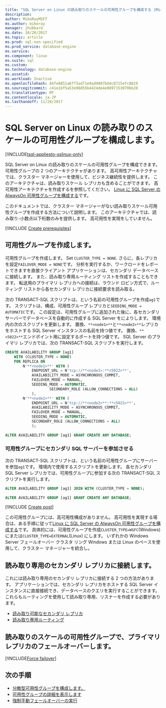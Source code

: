 ```yaml
---
title: "SQL Server on Linux の読み取りのスケールの可用性グループを構成する |Microsoft ドキュメント"
description: 
author: MikeRayMSFT
ms.author: mikeray
manager: jhubbard
ms.date: 10/20/2017
ms.topic: article
ms.prod: sql-non-specified
ms.prod_service: database-engine
ms.service: 
ms.component: linux
ms.suite: sql
ms.custom: 
ms.technology: database-engine
ms.assetid: 
ms.workload: Inactive
ms.openlocfilehash: 84fe8851a6ff3ad71e9ad9007bddc8715efc8829
ms.sourcegitcommit: c41e1bf5a53e96855b4424de4e0897153070bb28
ms.translationtype: MT
ms.contentlocale: ja-JP
ms.lasthandoff: 11/28/2017
---
```

# <a name="configure-a-read-scale-availability-group-for-sql-server-on-linux"></a>SQL Server on Linux の読み取りのスケールの可用性グループを構成します。

[!INCLUDE[tsql-appliesto-sslinux-only](../includes/tsql-appliesto-sslinux-only.md)]

SQL Server on Linux の読み取りのスケールの可用性グループを構成できます。 可用性グループの 2 つのアーキテクチャがあります。 高可用性アーキテクチャでは、クラスター マネージャーを使用して、ビジネス継続性を提供します。 このアーキテクチャは、読み取りスケール レプリカも含めることができます。 高可用性アーキテクチャを作成するを参照してください。 [Linux に SQL Server の AlwaysOn 可用性グループを構成する](sql-server-linux-availability-group-configure-ha.md)です。

このドキュメントでは、クラスター マネージャーがない読み取りスケール可用性グループを作成する方法について説明します。 このアーキテクチャでは、読み取り-小数点以下桁数のみを提供します。 高可用性を実現をしていません。

[!INCLUDE [Create prerequisites](../includes/ss-linux-cluster-availability-group-create-prereq.md)]

## <a name="create-the-availability-group"></a>可用性グループを作成します。

可用性グループを作成します。 Set `CLUSTER_TYPE = NONE`. さらに、各レプリカを設定`FAILOVER_MODE = NONE`です。 分析を実行するか、ワークロードをレポートできますを直接クライアント アプリケーションは、セカンダリ データベースに接続します。 また、読み取り専用ルーティング リストを作成することもできます。 転送用のプライマリ レプリカへの接続は、ラウンド ロビン方式で、ルーティング リストから各セカンダリ レプリカに接続要求を読み取る。

次の TRANSACT-SQL スクリプトは、という名前の可用性グループを作成`ag1`です。 スクリプトは、構成、可用性グループ レプリカと`SEEDING_MODE = AUTOMATIC`です。 この設定は、可用性グループに追加された後に、各セカンダリ サーバーでデータベースを自動的に作成する SQL Server をによりします。 環境内の次のスクリプトを更新します。 置換、`**<node1>**`と`**<node2>**`レプリカをホストする SQL Server インスタンスの名前を持つ値です。 置換、`**<5022>**`エンドポイント用に設定するポートを持つ値です。 SQL Server のプライマリ レプリカでは、次の TRANSACT-SQL スクリプトを実行します。

```SQL
CREATE AVAILABILITY GROUP [ag1]
    WITH (CLUSTER_TYPE = NONE)
    FOR REPLICA ON
        N'**<node1>**' WITH (
            ENDPOINT_URL = N'tcp://**<node1>:**<5022>**',
            AVAILABILITY_MODE = ASYNCHRONOUS_COMMIT,
            FAILOVER_MODE = MANUAL,
            SEEDING_MODE = AUTOMATIC,
                    SECONDARY_ROLE (ALLOW_CONNECTIONS = ALL)
            ),
        N'**<node2>**' WITH ( 
            ENDPOINT_URL = N'tcp://**<node2>**:**<5022>**', 
            AVAILABILITY_MODE = ASYNCHRONOUS_COMMIT,
            FAILOVER_MODE = MANUAL,
            SEEDING_MODE = AUTOMATIC,
            SECONDARY_ROLE (ALLOW_CONNECTIONS = ALL)
            );
        
ALTER AVAILABILITY GROUP [ag1] GRANT CREATE ANY DATABASE;
```

### <a name="join-secondary-sql-servers-to-the-availability-group"></a>可用性グループにセカンダリ SQL サーバーを参加させる

次の TRANSACT-SQL スクリプトは、という名前の可用性グループにサーバーを参加`ag1`です。 環境内で使用するスクリプトを更新します。 各セカンダリ SQL Server レプリカでは、可用性グループに参加する次の TRANSACT-SQL スクリプトを実行します。

```SQL
ALTER AVAILABILITY GROUP [ag1] JOIN WITH (CLUSTER_TYPE = NONE);
         
ALTER AVAILABILITY GROUP [ag1] GRANT CREATE ANY DATABASE;
```

[!INCLUDE [Create post](../includes/ss-linux-cluster-availability-group-create-post.md)]

この可用性グループには、高可用性構成がありません。 高可用性を実現する場合は、ある手順に従って[Linux に SQL Server の AlwaysOn 可用性グループを構成する](sql-server-linux-availability-group-configure-ha.md)です。 具体的には、可用性グループを作成`CLUSTER_TYPE=WSFC`(Windows) にまたは`CLUSTER_TYPE=EXTERNAL`(Linux) にします。 いずれかの Windows Server フェールオーバー クラスタ リング Windows または Linux のペースを使用して、クラスター マネージャーを統合し。

## <a name="connect-to-read-only-secondary-replicas"></a>読み取り専用のセカンダリ レプリカに接続します。

これには読み取り専用のセカンダリ レプリカに接続する 2 つの方法があります。 アプリケーションでは、セカンダリ レプリカをホストする SQL Server インスタンスに直接接続でき、データベースのクエリを実行することができます。 これらもルーティングを使用して読み取り専用、リスナーを作成する必要があります。

* [読み取り可能なセカンダリ レプリカ](../database-engine/availability-groups/windows/active-secondaries-readable-secondary-replicas-always-on-availability-groups.md)
* [読み取り専用ルーティング](../database-engine/availability-groups/windows/listeners-client-connectivity-application-failover.md#ConnectToSecondary)

## <a name="fail-over-the-primary-replica-on-a-read-scale-availability-group"></a>読み取りのスケールの可用性グループで、プライマリ レプリカのフェールオーバーします。

[!INCLUDE[Force failover](../includes/ss-force-failover-read-scale-out.md)]

## <a name="next-steps"></a>次の手順

* [分散型可用性グループを構成します。](..\database-engine\availability-groups\windows\distributed-availability-groups-always-on-availability-groups.md)
* [可用性グループの詳細を表示します](..\database-engine\availability-groups\windows\overview-of-always-on-availability-groups-sql-server.md)
* [強制手動フェールオーバーの実行](../database-engine/availability-groups/windows/perform-a-forced-manual-failover-of-an-availability-group-sql-server.md)

